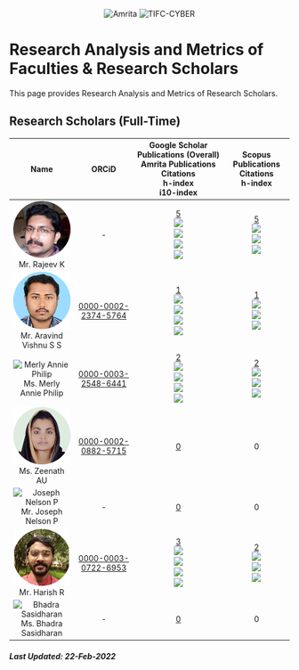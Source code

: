 <p align="center">
    <img src="https://amrita-tifac-cyber-blockchain.github.io/Amrita-TIFAC-Cyber-Blockchain/AVV_PNG.png" alt ="Amrita" width="400" />
    <img src="https://amrita.edu/wp-content/uploads/2021/09/1597668744269.jpg" alt ="TIFC-CYBER" width="180" />
</p>

# Research Analysis and Metrics of Faculties & Research Scholars

This page provides Research Analysis and Metrics of Research Scholars.

## Research Scholars (Full-Time)

| Name | ORCiD | Google Scholar Publications (Overall) <br/> Amrita Publications  <br/> Citations <br/> h-index <br/>i10-index | Scopus Publications <br/> Citations <br/> h-index | 
|:-----:|:-------------------:|:-------------------------------------------------------------------------------:|:-----------------------------------------------------------:|
| <img src="Assets/ResearchScholars/RK.jpg" alt="Rajeev K" width="120"/> <br/> Mr. Rajeev K | - | [5](https://scholar.google.com/citations?user=D9kO6VgAAAAJ&hl=en) <br/> ![](https://img.shields.io/badge/Amrita-5-violet) <br/> ![](https://img.shields.io/badge/Citations-29-blue)  <br/>  ![](https://img.shields.io/badge/h_index-4-green) <br/> ![](https://img.shields.io/badge/i10_index-0-lightgreen) | [5](https://www.scopus.com/authid/detail.uri?authorId=56289833000) <br/> ![](https://img.shields.io/badge/Amrita-5-violet) <br/> ![](https://img.shields.io/badge/Citations-15-blue) <br/> ![](https://img.shields.io/badge/h_index-2-green) | 
| <img src="Assets/ResearchScholars/AVSS.jpg" alt="Aravind Vishnu SS" width="120"/> <br/> Mr. Aravind Vishnu S S | [0000-0002-2374-5764](https://orcid.org/0000-0002-2374-5764) | [1](https://scholar.google.com/citations?user=8q2B8WYAAAAJ&hl=en) <br/> ![](https://img.shields.io/badge/Amrita-1-violet) <br/> ![](https://img.shields.io/badge/Citations-0-blue)  <br/>  ![](https://img.shields.io/badge/h_index-0-green) <br/> ![](https://img.shields.io/badge/i10_index-0-lightgreen) | [1](https://www.scopus.com/authid/detail.uri?authorId=57223096858) <br/> ![](https://img.shields.io/badge/Amrita-1-violet)  <br/> ![](https://img.shields.io/badge/Citations-0-blue) <br/> ![](https://img.shields.io/badge/h_index-0-green) | 
| <img src="Assets/ResearchScholars/MAP.jpg" alt="Merly Annie Philip" width="120"/> <br/> Ms. Merly Annie Philip  | [0000-0003-2548-6441](https://orcid.org/0000-0003-2548-6441) | [2](https://scholar.google.com/citations?&user=k8mFoKoAAAAJ&hl=en) <br/> ![](https://img.shields.io/badge/Amrita-2-violet) <br/> ![](https://img.shields.io/badge/Citations-36-blue)  <br/>  ![](https://img.shields.io/badge/h_index-2-green) <br/> ![](https://img.shields.io/badge/i10_index-1-lightgreen) | [2](https://www.scopus.com/authid/detail.uri?authorId=57202992926) <br/> ![](https://img.shields.io/badge/Amrita-2-violet) <br/> ![](https://img.shields.io/badge/Citations-23-blue) <br/> ![](https://img.shields.io/badge/h_index-2-green) | 
| <img src="Assets/ResearchScholars/ZAU.jpg" alt="Zeenath A U" width="120"/> <br/> Ms. Zeenath AU | [0000-0002-0882-5715](https://orcid.org/0000-0002-0882-5715) | [0](https://scholar.google.com/citations?user=MugxgaYAAAAJ&hl=en) | 0 | 
| <img src="Assets/ResearchScholars/JNP.jpg" alt="Joseph Nelson P" width="120"/> <br/> Mr. Joseph Nelson P | - | [0](https://scholar.google.com/citations?user=RnkThh8AAAAJ&hl=en) | 0 | 
| <img src="Assets/ResearchScholars/HR.jpg" alt="Harish R" width="120"/> <br/> Mr. Harish R | [0000-0003-0722-6953](https://orcid.org/0000-0003-0722-6953) | [3](https://scholar.google.co.in/citations?user=weIsDiIAAAAJ&hl=en) <br/> ![](https://img.shields.io/badge/Amrita-3-violet)  <br/> ![](https://img.shields.io/badge/Citations-1-blue)  <br/>  ![](https://img.shields.io/badge/h_index-1-green) <br/> ![](https://img.shields.io/badge/i10_index-0-lightgreen) | [2](https://www.scopus.com/authid/detail.uri?authorId=57222348310) <br/> ![](https://img.shields.io/badge/Amrita-2-violet) <br/> ![](https://img.shields.io/badge/Citations-0-blue) <br/> ![](https://img.shields.io/badge/h_index-0-green) | 
| <img src="Assets/ResearchScholars/BS.jpg" alt="Bhadra Sasidharan" width="120"/> <br/> Ms. Bhadra Sasidharan | - | [0](https://scholar.google.co.in/citations?user=a&hl=en) |  0 | 

##### Last Updated: 22-Feb-2022
